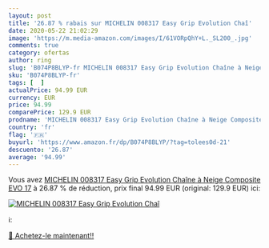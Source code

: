 ```yaml
---
layout: post
title: '26.87 % rabais sur MICHELIN 008317 Easy Grip Evolution Chaî'
date: 2020-05-22 21:02:29
image: 'https://m.media-amazon.com/images/I/61VORpQhY+L._SL200_.jpg'
comments: true
category: ofertas
author: ring
slug: 'B074P8BLYP-fr MICHELIN 008317 Easy Grip Evolution Chaîne à Neige...'
sku: 'B074P8BLYP-fr'
tags: [  ]
actualPrice: 94.99 EUR
currency: EUR
price: 94.99
comparePrice: 129.9 EUR
prodname: 'MICHELIN 008317 Easy Grip Evolution Chaîne à Neige Composite  EVO 17'
country: 'fr'
flag: '🇫🇷'
buyurl: 'https://www.amazon.fr/dp/B074P8BLYP/?tag=tolees0d-21'
descuento: '26.87'
average: '94.99'
---
```


Vous avez [MICHELIN 008317 Easy Grip Evolution Chaîne à Neige Composite  EVO 17](https://www.amazon.fr/dp/B074P8BLYP/?tag=tolees0d-21)  à  26.87 % de réduction, prix final  94.99 EUR (original: 129.9 EUR) ici:

[![MICHELIN 008317 Easy Grip Evolution Chaî](https://m.media-amazon.com/images/I/61VORpQhY+L._SL200_.jpg)](https://www.amazon.fr/dp/B074P8BLYP/?tag=tolees0d-21)

ℹ️:


[🛒 Achetez-le maintenant!!](https://www.amazon.fr/dp/B074P8BLYP/?tag=tolees0d-21)

